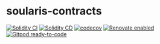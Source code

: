 # soularis-contracts

[![Solidity CI](https://github.com/Phaneroz-Labs/soularis-contracts/actions/workflows/solidity-ci.yml/badge.svg)](https://github.com/Phaneroz-Labs/soularis-contracts/actions/workflows/solidity-ci.yml)
[![Solidity CD](https://github.com/Phaneroz-Labs/soularis-contracts/actions/workflows/solidity-cd.yml/badge.svg?branch=main)](https://github.com/Phaneroz-Labs/soularis-contracts/actions/workflows/solidity-cd.yml)
[![codecov](https://codecov.io/gh/Phaneroz-Labs/soularis-contracts/branch/dev/graph/badge.svg?token=ZAMZN6WCHW)](https://codecov.io/gh/Phaneroz-Labs/soularis-contracts)
[![Renovate enabled](https://img.shields.io/badge/renovate-enabled-brightgreen.svg?style=flat&logo=renovatebot)](https://app.renovatebot.com/dashboard#github/Phaneroz-Labs/soularis-contracts)
[![Gitpod ready-to-code](https://img.shields.io/badge/Gitpod-ready--to--code-908a85?logo=gitpod)](https://gitpod.io/#https://github.com/Phaneroz-Labs/soularis-contracts)
